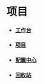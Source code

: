# 项目

* #### [工作台](/guide/project/gong-zuo.md)
* #### [项目](/guide/project/xiang-mu.md)
* #### [配置中心](/guide/project/pei-zhi-zhong-xin.md)
* #### [回收站](/guide/project/hui-shou-zhan.md)



